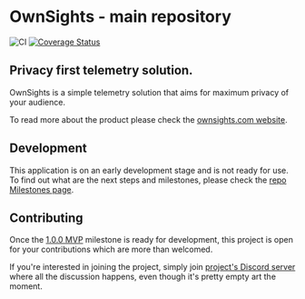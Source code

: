 # OwnSights - main repository
![CI](https://github.com/ownsights/main/workflows/CI/badge.svg) [![Coverage Status](https://coveralls.io/repos/github/ownsights/main/badge.svg?branch=actions-test)](https://coveralls.io/github/ownsights/main?branch=actions-test)
## Privacy first telemetry solution.
OwnSights is a simple telemetry solution that aims for maximum privacy of your audience.

To read more about the product please check the [ownsights.com website](https://ownsights.com).

## Development
This application is on an early development stage and is not ready for use. To find out what are the next steps and milestones, please check the [repo Milestones page](https://gitlab.com/ownsights/main/-/milestones).

## Contributing
Once the [1.0.0 MVP](https://gitlab.com/ownsights/main/-/milestones/2) milestone is ready for development, this project is open for your contributions which are more than welcomed.

If you're interested in joining the project, simply join [project's Discord server](https://discord.gg/DcSDbEW) where all the discussion happens, even though it's pretty empty art the moment.

